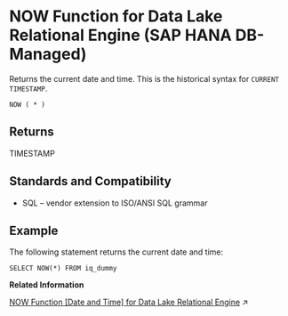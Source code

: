<!-- loiob711c800f2a640d9a76cba57c849f3f4 -->

# NOW Function for Data Lake Relational Engine \(SAP HANA DB-Managed\)

Returns the current date and time. This is the historical syntax for `CURRENT TIMESTAMP`.



```
NOW ( * )
```



<a name="loiob711c800f2a640d9a76cba57c849f3f4__section_gzr_znn_vrb"/>

## Returns

TIMESTAMP



<a name="loiob711c800f2a640d9a76cba57c849f3f4__section_vgc_14n_vrb"/>

## Standards and Compatibility

-   SQL – vendor extension to ISO/ANSI SQL grammar



<a name="loiob711c800f2a640d9a76cba57c849f3f4__section_rwv_14n_vrb"/>

## Example

The following statement returns the current date and time:

```
SELECT NOW(*) FROM iq_dummy
```

**Related Information**  


[NOW Function [Date and Time] for Data Lake Relational Engine](https://help.sap.com/viewer/19b3964099384f178ad08f2d348232a9/2023_1_QRC/en-US/a568dfde84f210159d57b7ca3bb6ca84.html "Returns the current date and time. This is the historical syntax for CURRENT TIMESTAMP.") :arrow_upper_right:

